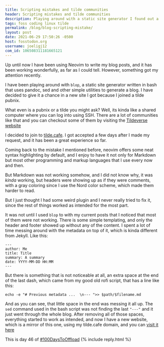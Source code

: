 ```yaml
---
title: Scripting mistakes and tilde communities
header: Scripting mistakes and tilde communities
description: Playing around with a static site generator I found out a mistake that messed up my Markdown experience, and I did not even noticed until now while trying to build a website on tilde.cafe!
tags: foss coding linux tilde
permalink: /blog/blog-scripting-mistake/ 
layout: post 
date: 2021-06-29 17:50:26 -0500
host: fosstodon.org 
username: joeligj12 
com_id: 106508311181665121
---
```


Up until now I have been using Neovim to write my blog posts, and it has been working wonderfully, as far as I could tell. However, something got my attention recently. 

I have been playing around with `blop`, a static site generator written in bash that uses pandoc, sed and other simple utilities to generate a blog. I have decided to give it a chance in a new site I got because I joined a tilde pubnix.

What even is a pubnix or a tilde you might ask? Well, its kinda like a shared computer where you can log into using SSH. There are a lot of communities like that and you can checkout some of them by visiting the [Tildeverse website](https://tildeverse.org)

I decided to join to [tilde.cafe](https://tilde.cafe). I got accepted a few days after I made my request, and it has been a great experience so far.

Coming back to the mistake I mentioned before, neovim offers some neat syntax highlighting by default, and I enjoy to have it not only for Markdown but most other programming and markup languages that I use every now and then.

But Markdown was not working somehow, and I did not know why, it was *kinda* working, but headers were showing up as if they were comments, with a gray coloring since I use the Nord color scheme, which made them harder to read.

But I just thought I had some weird plugin and I never really tried to fix it, since the rest of things worked as intended for the most part.

It was not until I used `blop` to with my current posts that I noticed that most of them were not working. There is some simple templating, and only the header and footer showed up without any of the content. I spent a lot of time messing around with the metadata on top of it, which is kinda  different from Jekyll. Like this:

```
---
author: Me
title: Title
summary: A summary
date: YYYY-MM-DD HH:MM
---
```

But there is something that is not noticeable at all, an extra space at the end of the last dash, which came from my good old rofi script, that has a line like this:

```
echo -e "# Previous metadata ...  \n--- ">> $path/$filename.md
```

And as you can see, that little space in the end was messing it all up. The `sed` command used in the bash script was not finding the last `"---"` and it just went through the whole blog. After removing all of those spaces, everything started to work as intended, and now I have a new website, which is a mirror of this one, using my tilde.cafe domain, and you can [visit it here](https://chrono.tilde.cafe)

This is day 46 of [#100DaysToOffload](https://100DaysToOffload.com)
{% include reply.html %}
